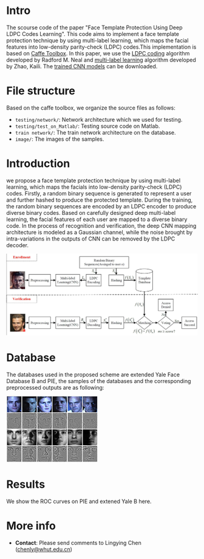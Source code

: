 # Intro
The scourse code of the paper "Face Template Protection Using Deep LDPC Codes Learning". This code aims to implement a face template protection technique by using multi-label learning, which maps the facial features into low-density parity-check (LDPC) codes.This implementation is based on [Caffe Toolbox](https://github.com/BVLC/caffe). In this paper, we use the [LDPC coding](http://www.cs.utoronto.ca/~radford/ldpc.software.html) algorithm developed by Radford M. Neal and [multi-label learning](https://github.com/zkl20061823/DRML) algorithm developed by Zhao, Kaili. The [trained CNN models](https://pan.baidu.com/s/1o78p7ui) can be downloaded.
# File structure
Based on the caffe toolbox, we organize the source files as follows:
- `testing/network/`: Network architecture which we used for testing.
- `testing/test_on_Matlab/`: Testing source code on Matlab.
- `train network/`: The train network architecture on the database.
- `image/`: The images of the samples.
# Introduction
we propose a face template protection technique by using multi-label learning, which maps the facials into low-density parity-check (LDPC) codes. Firstly, a random binary sequence is generated to represent a user and further hashed to produce the protected template. During the training, the random binary sequences are encoded by an LDPC encoder to produce diverse binary codes. Based on carefully designed deep multi-label learning, the facial features of each user are mapped to a diverse binary code. In the process of recognition and verification, the deep CNN mapping architecture is modeled as a Gaussian channel, while the noise brought by intra-variations in the outputs of CNN can be removed by the LDPC decoder. 

![Image](https://github.com/lyc6749/DLCL/blob/master/image/framework.jpg)
# Database
The databases used in the proposed scheme are extended Yale Face Database B and PIE, the samples of the databases and the 
corresponding preprocessed outputs are as following:

![Image](https://github.com/lyc6749/DLCL/blob/master/image/samples.jpg)
# Results
We show the ROC curves on PIE and extened Yale B here.
# More info
- **Contact**: Please send comments to Lingying Chen (chenly@whut.edu.cn)
